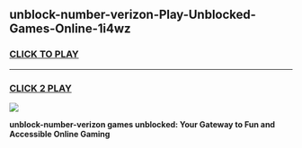 
## unblock-number-verizon-Play-Unblocked-Games-Online-1i4wz
<h3>
<a href="https://premium76.site?title=unblock-number-verizon&ref=25A">CLICK TO PLAY</a></h3>
<hr>

<h3>
<a href="https://premium76.site?title=unblock-number-verizon&ref=25A">CLICK 2 PLAY</a>
  
</h3>

<a href="https://premium76.site?title=unblock-number-verizon&ref=25A"><img src="https://clearcache.store/games.png"></a>


**unblock-number-verizon games unblocked: Your Gateway to Fun and Accessible Online Gaming**

